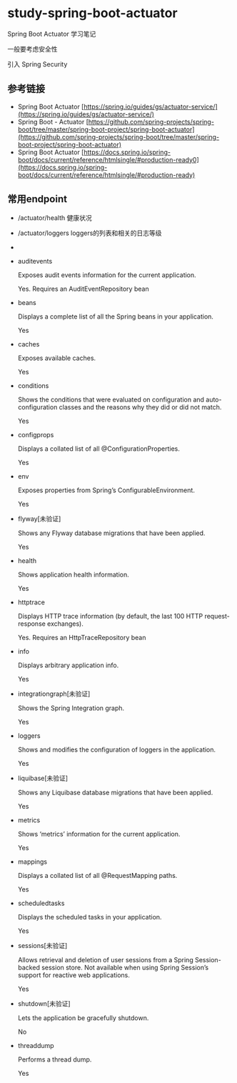 # study-spring-boot-actuator #
Spring Boot Actuator 学习笔记

一般要考虑安全性

引入 Spring Security

## 参考链接 ##
- Spring Boot Actuator [https://spring.io/guides/gs/actuator-service/](https://spring.io/guides/gs/actuator-service/)
- Spring Boot - Actuator [https://github.com/spring-projects/spring-boot/tree/master/spring-boot-project/spring-boot-actuator](https://github.com/spring-projects/spring-boot/tree/master/spring-boot-project/spring-boot-actuator)
- Spring Boot Actuator [https://docs.spring.io/spring-boot/docs/current/reference/htmlsingle/#production-ready0](https://docs.spring.io/spring-boot/docs/current/reference/htmlsingle/#production-ready)

## 常用endpoint ##


- /actuator/health 健康状况
- /actuator/loggers loggers的列表和相关的日志等级
- 

- auditevents
    
    Exposes audit events information for the current application.
    
    Yes. Requires an AuditEventRepository bean
    
- beans
    
    Displays a complete list of all the Spring beans in your application.
    
    Yes
    
- caches
    
    Exposes available caches.
    
    Yes
    
- conditions
    
    Shows the conditions that were evaluated on configuration and auto-configuration classes and the reasons why they did or did not match.
    
    Yes
    
- configprops
    
    Displays a collated list of all @ConfigurationProperties.
    
    Yes
    
- env
    
    Exposes properties from Spring’s ConfigurableEnvironment.
    
    Yes
    
- flyway[未验证]
    
    Shows any Flyway database migrations that have been applied.
    
    Yes
    
- health
    
    Shows application health information.
    
    Yes
    
- httptrace
    
    Displays HTTP trace information (by default, the last 100 HTTP request-response exchanges).
    
    Yes. Requires an HttpTraceRepository bean
    
- info
    
    Displays arbitrary application info.
    
    Yes
    
- integrationgraph[未验证]
    
    Shows the Spring Integration graph.
    
    Yes
    
- loggers
    
    Shows and modifies the configuration of loggers in the application.
    
    Yes
    
- liquibase[未验证]
    
    Shows any Liquibase database migrations that have been applied.
    
    Yes
    
- metrics
    
    Shows ‘metrics’ information for the current application.
    
    Yes
    
- mappings
    
    Displays a collated list of all @RequestMapping paths.
    
    Yes
    
- scheduledtasks
    
    Displays the scheduled tasks in your application.
    
    Yes
    
- sessions[未验证]
    
    Allows retrieval and deletion of user sessions from a Spring Session-backed session store. Not available when using Spring Session’s support for reactive web applications.
    
    Yes
    
- shutdown[未验证]
    
    Lets the application be gracefully shutdown.
    
    No
    
- threaddump
    
    Performs a thread dump.
    
    Yes



